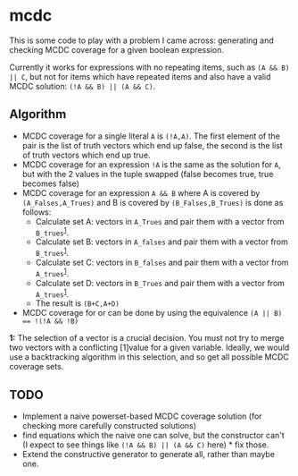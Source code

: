 # mcdc

This is some code to play with a problem I came across: generating and checking MCDC coverage for a given boolean expression.

Currently it works for expressions with no repeating items, such as `(A && B) || C`, but not for items which have repeated items and also have a valid MCDC solution: `(!A && B) || (A && C)`. 

## Algorithm

* MCDC coverage for a single literal `A` is `(!A,A)`. The first element of the pair is the list of truth vectors which end up false, the second is the list of truth vectors which end up true.
* MCDC coverage for an expression `!A` is the same as the solution for `A`, but with the 2 values in the tuple swapped (false becomes true, true becomes false)
* MCDC coverage for an expression `A && B` where A is covered by `(A_Falses,A_Trues)` and B is covered by `(B_Falses,B_Trues)` is done as follows:
  * Calculate set A: vectors in `A_Trues` and pair them with a vector from `B_trues`<sup>[1](#vector-selection)</sup>.
  * Calculate set B: vectors in `A_falses` and pair them with a vector from `B_trues`<sup>[1](#vector-selection)</sup>.
  * Calculate set C: vectors in `B_falses` and pair them with a vector from `A_trues`<sup>[1](#vector-selection)</sup>.
  * Calculate set D: vectors in `B_Trues` and pair them with a vector from `A_trues`<sup>[1](#vector-selection)</sup>.
  * The result is `(B+C,A+D)`
* MCDC coverage for or can be done by using the equivalence `(A || B) == !(!A && !B)`

<b id='vector-selection'>1:</b> The selection of a vector is a crucial decision. You must not try to merge two vectors with a conflicting [1]value for a given variable. Ideally, we would use a backtracking algorithm in this selection, and so get all possible MCDC coverage sets.

## TODO

* Implement a naive powerset-based MCDC coverage solution (for checking more carefully constructed solutions)
* find equations which the naive one can solve, but the constructor can't (I expect to see things like `(!A && B) || (A && C)` here) * fix those.
* Extend the constructive generator to generate all, rather than maybe one.